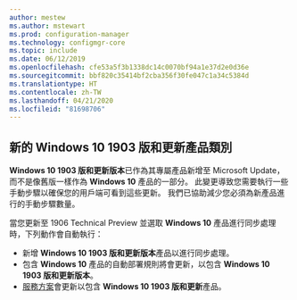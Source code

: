 ```yaml
---
author: mestew
ms.author: mstewart
ms.prod: configuration-manager
ms.technology: configmgr-core
ms.topic: include
ms.date: 06/12/2019
ms.openlocfilehash: cfe53a5f3b1338dc14c0070bf94a1e37d2e0d36e
ms.sourcegitcommit: bbf820c35414bf2cba356f30fe047c1a34c5384d
ms.translationtype: HT
ms.contentlocale: zh-TW
ms.lasthandoff: 04/21/2020
ms.locfileid: "81698706"
---
```

## <a name="new-windows-10-version-1903-and-later-product-category"></a>新的 Windows 10 1903 版和更新產品類別
<!--4682946-->

**Windows 10 1903 版和更新版本**已作為其專屬產品新增至 Microsoft Update，而不是像舊版一樣作為 **Windows 10** 產品的一部分。 此變更導致您需要執行一些手動步驟以確保您的用戶端可看到這些更新。 我們已協助減少您必須為新產品進行的手動步驟數量。

當您更新至 1906 Technical Preview 並選取 **Windows 10** 產品進行同步處理時，下列動作會自動執行：

- 新增 **Windows 10 1903 版和更新版本**產品以進行同步處理。
- 包含 **Windows 10** 產品的自動部署規則將會更新，以包含 **Windows 10 1903 版和更新版本**。
- [服務方案](../../../../../osd/deploy-use/manage-windows-as-a-service.md)會更新以包含 **Windows 10 1903 版和更新**產品。

